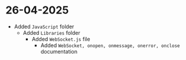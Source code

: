 # 26-04-2025
- Added `JavaScript` folder 
	- Added `Libraries` folder 
		- Added `WebSocket.js` file
			- Added `WebSocket, onopen, onmessage, onerror, onclose` documentation